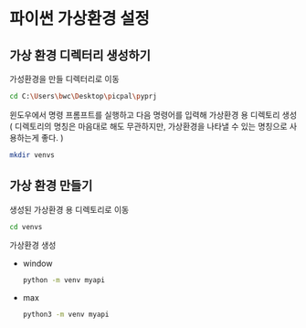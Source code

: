 

# 파이썬 가상환경 설정

## 가상 환경 디렉터리 생성하기

가성환경을 만들 디렉터리로 이동
```bash
cd C:\Users\bwc\Desktop\picpal\pyprj
```

윈도우에서 명령 프롬프트를 실행하고 다음 명령어를 입력해 가상환경 용 디렉토리 생성
( 디렉토리의 명칭은 마음대로 해도 무관하지만, 가상환경을 나타낼 수 있는 명칭으로 사용하는게 좋다. )
```bash
mkdir venvs
```


## 가상 환경 만들기

생성된 가상환경 용 디렉토리로 이동
```bash
cd venvs
```

가상환경 생성
- window
	```bash
	python -m venv myapi
	```
- max
	```bash
	python3 -m venv myapi
	```